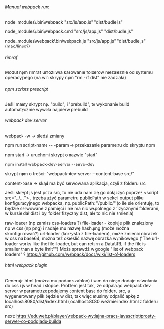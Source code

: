 ###### Manual webpack run:

node_modules\\.bin\webpack "src/js/app.js" "dist/budle.js"

node_modules\\.bin\webpack.cmd "src/js/app.js" "dist/budle.js"

node_modules\webpack\bin\webpack.js "src/js/app.js" "dist/budle.js" (mac/linux?)

###### rimraf

Moduł npm rimraf umożliwia kasowanie folderów niezależnie od systemu operacyjnego (na win skrypy npm "rm -rf dist" nie zadziała)

###### npm scripts prescript
Jeśli mamy skrypt np. "build", i "prebuild", to wykonanie build automatycznie wywoła najpierw prebuild

###### webpack dev server
webpack -w -> śledzi zmiany

npm run script-name -- -param -> przekazanie parametru do skryptu npm

npm start -> uruchomi skrypt o nazwie "start"

npm install webpack-dev-server --save-dev

skrypt npm o treści: "webpack-dev-server --content-base src/"

content-base -> skąd ma być serwowana aplikacja, czyli z folderu src

Jeśli skrypt js jest poza src, to nie uda nam się go dołączyć poprzez \<script src="../....">
, trzeba użyć parametru publicPath w sekcji output pliku konfiguracyjnego webpacka, np. publicPath: "/public/"
(o ile sie orientuję, to będzie serwowane z pamięci i nie ma nic wspólnego z fizycznymi folderami,
w kursie dał dist i był folder fizyczny dist, ale to nic nie zmienia)

raw-loader (np zamias css-loadera ?)
file-loader - kopiuje plik znaleziony np w css (np png) i nadaje mu nazwę hash.png (może można skonfigurować?)
url-loader (korzysta z file-loadera), może zmienić obrazek w css na base64, można też określić nazwę obrazka wynikowego
("The url-loader works like the file-loader, but can return a DataURL if the file is smaller than a byte limit"")
Może sprawdź w google "list of webpack loaders" ?
https://github.com/webpack/docs/wiki/list-of-loaders

###### html webpack plugin
Generuje html (można mu podać szablon) i sam do niego dodaje odwołania do css i js w head i stopce.
Problem jest taki, że odpalając webpack dev server w parametrze podajemy content base do folderu src, a wygenerowany
plik będzie w dist, tak więc musimy odpalić apkę z localhost:8080/dist/index.html
(localhost:8080 weźmie index.html z folderu src)

next:
https://eduweb.pl/player/webpack-wydajna-praca-javascript/prosty-serwer-do-podgladu-builda
